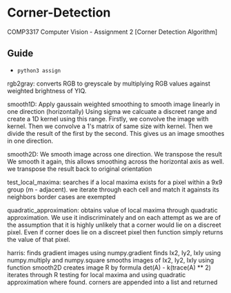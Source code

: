 # Corner-Detection

COMP3317 Computer Vision - Assignment 2 [Corner Detection Algorithm]

## Guide

- `python3 assign`

rgb2gray:
converts RGB to greyscale by multiplying RGB values against weighted brightness of YIQ.

smooth1D:
Apply gaussain weighted smoothing to smooth image linearly in one direction (horizontally)
Using sigma we calcuate a discreet range and create a 1D kernel using this range.
Firstly, we convolve the image with kernel. Then we convolve a 1's matrix of same size with kernel. Then we divide the result of the first by the second. This gives us an image smoothes in one direction.

smooth2D:
We smooth image across one direction.
We transpose the result
We smooth it again, this allows smoothing across the horizontal axis as well.
we transpose the result back to original orientation

test_local_maxima:
searches if a local maxima exists for a pixel within a 9x9 group (m - adjacent).
we iterate through each cell and match it againsts its neighbors
border cases are exempted

quadratic_approximation:
obtains value of local maxima through quadratic approximation.
We use it indiscriminately and on each attempt as we are of the assumption that it is highly unlikely that a corner would lie on a discreet pixel.
Even if corner does lie on a discreet pixel then function simply returns the value of that pixel.

harris:
finds gradient images using numpy.gradient
finds Ix2, Iy2, IxIy using numpy.multiply and numpy.square
smooths images of Ix2, Iy2, IxIy using function smooth2D
creates image R by formula det(A) - k(trace(A) \*\* 2)
iterates through R testing for local maxima and using quadratic approximation where found.
corners are appended into a list and returned
